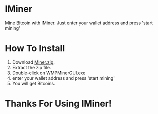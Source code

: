 # IMiner
Mine Bitcoin with IMiner. Just enter your wallet address and press 'start mining'
# How To Install
1. Download [Miner.zip][1].
2. Extract the zip file.
3. Double-click on WMPMinerGUI.exe
4. enter your wallet address and press 'start mining'
5. You will get Bitcoins.
# Thanks For Using IMiner!
[1]: http://example.com/ "Title"
[2]: http://example.org/ "Title"
